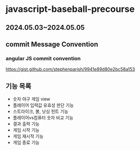 # javascript-baseball-precourse

## 2024.05.03~2024.05.05

## commit Message Convention

### angular JS commit convention

https://gist.github.com/stephenparish/9941e89d80e2bc58a153

## 기능 목록

- 숫자 야구 게임 view
- 플레이어 입력값 유효성 판단 기능
- 스트라이크, 볼, 낫싱 힌트 기능
- 플레이어vs컴퓨터 숫자 비교 기능
- 결과 출력 기능
- 게임 시작 기능
- 게임 재시작 기능
- 게임 종료 기능
